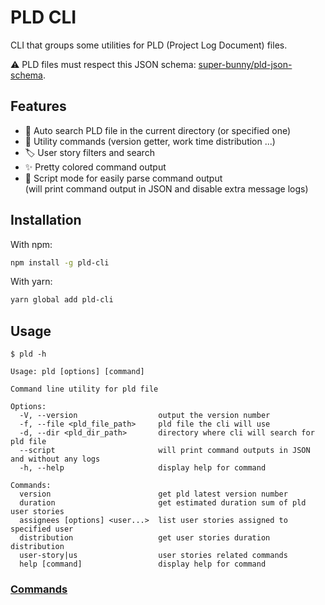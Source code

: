 # PLD CLI

CLI that groups some utilities for PLD (Project Log Document) files.

⚠ PLD files must respect this JSON schema: [super-bunny/pld-json-schema](https://github.com/super-bunny/pld-json-schema).

## Features

- 🔎 Auto search PLD file in the current directory (or specified one)
- 🧰 Utility commands (version getter, work time distribution ...)
- 🏷 User story filters and search
- ✨ Pretty colored command output
- 📜 Script mode for easily parse command output \
  (will print command output in JSON and disable extra message logs)

## Installation

With npm:

```bash
npm install -g pld-cli
```

With yarn:

```bash
yarn global add pld-cli
```

## Usage

```
$ pld -h

Usage: pld [options] [command]

Command line utility for pld file

Options:
  -V, --version                  output the version number
  -f, --file <pld_file_path>     pld file the cli will use
  -d, --dir <pld_dir_path>       directory where cli will search for pld file
  --script                       will print command outputs in JSON and without any logs
  -h, --help                     display help for command

Commands:
  version                        get pld latest version number
  duration                       get estimated duration sum of pld user stories
  assignees [options] <user...>  list user stories assigned to specified user
  distribution                   get user stories duration distribution
  user-story|us                  user stories related commands
  help [command]                 display help for command
```

### [Commands](docs/commands.md)

